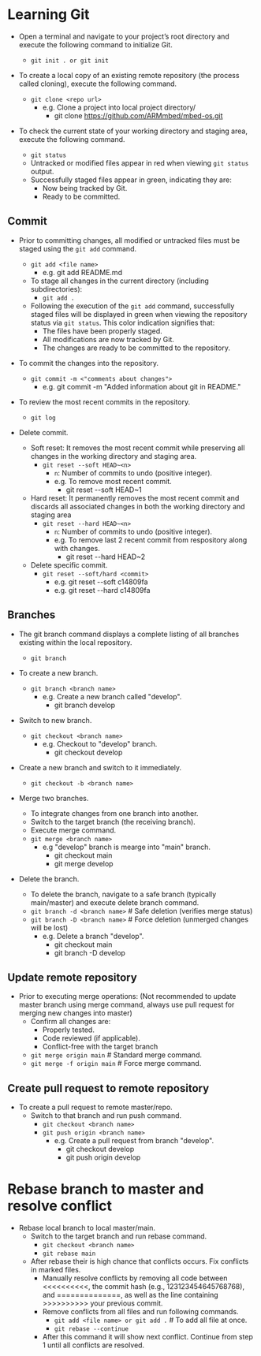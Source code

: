 # Learning Git

- Open a terminal and navigate to your project’s root directory and execute the following command to initialize Git.
	- `git init . or git init`

- To create a local copy of an existing remote repository (the process called cloning), execute the following command.
	- `git clone <repo url>`
		- e.g. Clone a project into local project directory/
			- git clone https://github.com/ARMmbed/mbed-os.git
		
- To check the current state of your working directory and staging area, execute the following command.
	- `git status`
	- Untracked or modified files appear in red when viewing `git status` output. 
	- Successfully staged files appear in green, indicating they are:
		- Now being tracked by Git.
		- Ready to be committed.

## Commit

- Prior to committing changes, all modified or untracked files must be staged using the `git add` command.
	- `git add <file name>`
		- e.g. git add README.md
	- To stage all changes in the current directory (including subdirectories):
		- `git add .`
	- Following the execution of the `git add` command, successfully staged files will be displayed in green when viewing the repository status via `git status`. This color indication signifies that:
		- The files have been properly staged.
		- All modifications are now tracked by Git.
		- The changes are ready to be committed to the repository.

- To commit the changes into the repository.
	- `git commit -m <"comments about changes">`
		- e.g. git commit -m "Added information about git in README."

- To review the most recent commits in the repository.
	- `git log`
	
- Delete commit.
	- Soft reset: It removes the most recent commit while preserving all changes in the working directory and staging area.
		- `git reset --soft HEAD~<n>`
			- `n`: Number of commits to undo (positive integer).
			- e.g. To remove most recent commit.
				- git reset --soft HEAD~1
	- Hard reset: It permanently removes the most recent commit and discards all associated changes in both the working directory and staging area
		- `git reset --hard HEAD~<n>`
			- `n`: Number of commits to undo (positive integer).
			- e.g. To remove last 2 recent commit from respository along with changes.
				- git reset --hard HEAD~2
	- Delete specific commit.
		- `git reset --soft/hard <commit>`
			- e.g. git reset --soft c14809fa
			- e.g. git reset --hard c14809fa

## Branches

- The git branch command displays a complete listing of all branches existing within the local repository.
	- `git branch`
	
- To create a new branch.
	- `git branch <branch name>`
		- e.g. Create a new branch called "develop".
			- git branch develop
	
- Switch to new branch.
	- `git checkout <branch name>`
		- e.g. Checkout to "develop" branch.
			- git checkout develop

- Create a new branch and switch to it immediately.
	- `git checkout -b <branch name>`

- Merge two branches.
	- To integrate changes from one branch into another.
	- Switch to the target branch (the receiving branch).
	- Execute merge command.
	- `git merge <branch name>`
		- e.g "develop" branch is mearge into "main" branch.
			- git checkout main
			- git merge develop

- Delete the branch.
	- To delete the branch, navigate to a safe branch (typically main/master) and execute delete branch command.
	- `git branch -d <branch name>` # Safe deletion (verifies merge status)
	- `git branch -D <branch name>` # Force deletion (unmerged changes will be lost)
		- e.g. Delete a branch "develop".
			- git checkout main
			- git branch -D develop

## Update remote repository

- Prior to executing merge operations: (Not recommended to update master branch using merge command, always use pull request for merging new changes into master)
	- Confirm all changes are:
		- Properly tested.
		- Code reviewed (if applicable).
		- Conflict-free with the target branch
	- `git merge origin main` # Standard merge command.
	- `git merge -f origin main` # Force merge command.

## Create pull request to remote repository

- To create a pull request to remote master/repo.
	- Switch to that branch and run push command.
		- `git checkout <branch name>`
		- `git push origin <branch name>`
			- e.g. Create a pull request from branch "develop".
				- git checkout develop
				- git push origin develop

# Rebase branch to master and resolve conflict

- Rebase local branch to local master/main.
	- Switch to the target branch and run rebase command.
		- `git checkout <branch name>`
		- `git rebase main`
	- After rebase their is high chance that conflicts occurs. Fix conflicts in marked files.
		- Manually resolve conflicts by removing all code between <<<<<<<<<<, the commit hash (e.g., 123123454645768768), and ==============, as well as the line containing >>>>>>>>>> your previous commit.
		- Remove conflicts from all files and run following commands.
			- `git add <file name> or git add .` # To add all file at once.
			- `git rebase --continue`
		- After this command it will show next conflict. Continue from step 1 until all conflicts are resolved.
